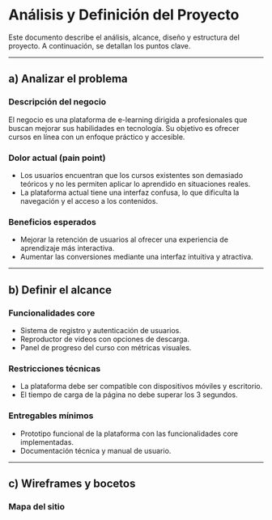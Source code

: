 # Análisis y Definición del Proyecto

Este documento describe el análisis, alcance, diseño y estructura del proyecto. A continuación, se detallan los puntos clave.

---

## a) Analizar el problema

### Descripción del negocio

El negocio es una plataforma de e-learning dirigida a profesionales que buscan mejorar sus habilidades en tecnología. Su objetivo es ofrecer cursos en línea con un enfoque práctico y accesible.

### Dolor actual (pain point)

- Los usuarios encuentran que los cursos existentes son demasiado teóricos y no les permiten aplicar lo aprendido en situaciones reales.
- La plataforma actual tiene una interfaz confusa, lo que dificulta la navegación y el acceso a los contenidos.

### Beneficios esperados

- Mejorar la retención de usuarios al ofrecer una experiencia de aprendizaje más interactiva.
- Aumentar las conversiones mediante una interfaz intuitiva y atractiva.

---

## b) Definir el alcance

### Funcionalidades core

- Sistema de registro y autenticación de usuarios.
- Reproductor de videos con opciones de descarga.
- Panel de progreso del curso con métricas visuales.

### Restricciones técnicas

- La plataforma debe ser compatible con dispositivos móviles y escritorio.
- El tiempo de carga de la página no debe superar los 3 segundos.

### Entregables mínimos

- Prototipo funcional de la plataforma con las funcionalidades core implementadas.
- Documentación técnica y manual de usuario.

---

## c) Wireframes y bocetos

### Mapa del sitio
